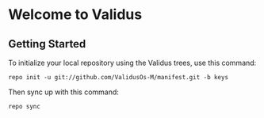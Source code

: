 Welcome to Validus
===================


Getting Started
---------------

To initialize your local repository using the Validus trees, use this command:


	repo init -u git://github.com/ValidusOs-M/manifest.git -b keys


Then sync up with this command:

	repo sync

